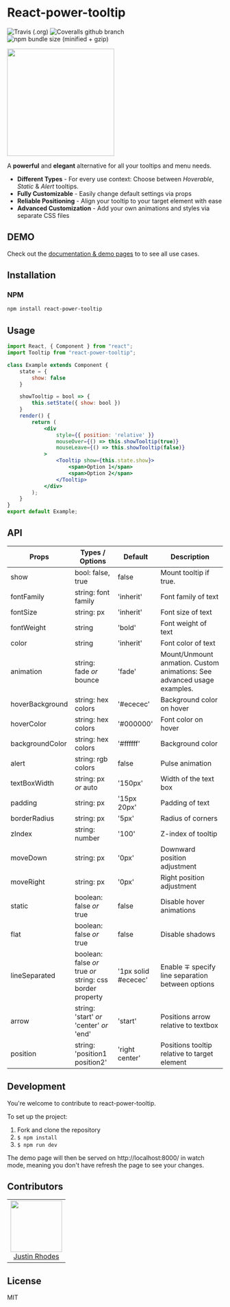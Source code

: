 # React-power-tooltip

![Travis (.org)](https://img.shields.io/travis/justinrhodes1/react-power-tooltip.svg)
![Coveralls github branch](https://img.shields.io/coveralls/github/justinrhodes1/react-power-tooltip/master.svg) ![npm bundle size (minified + gzip)](https://img.shields.io/bundlephobia/minzip/react-power-tooltip.svg)

<img width="250px" src="https://media.giphy.com/media/Rd6sPjQFVHOSwe9rbW/giphy.gif" />

A **powerful** and **elegant** alternative for all your tooltips and menu needs.

- **Different Types** - For every use context: Choose between _Hoverable_, _Static_ &amp; _Alert_ tooltips.
- **Fully Customizable** - Easily change default settings via props
- **Reliable Positioning** - Align your tooltip to your
target element with ease
- **Advanced Customization** - Add your own animations and styles via separate CSS files

## DEMO

Check out the [documentation &amp; demo pages](https://justinrhodes1.github.io/react-power-tooltip/) to to see all use cases.

## Installation

### NPM

```bash
npm install react-power-tooltip
```

## Usage
```jsx
import React, { Component } from "react";
import Tooltip from "react-power-tooltip";

class Example extends Component {
    state = {
        show: false
    }

    showTooltip = bool => {
        this.setState({ show: bool })
    }
    render() {
        return (
            <div 
                style={{ position: 'relative' }}
                mouseOver={() => this.showTooltip(true)} 
                mouseLeave={() => this.showTooltip(false)}
            >
                <Tooltip show={this.state.show}>
                    <span>Option 1</span>
                    <span>Option 2</span>
                </Tooltip>
            </div>
        );
    }
}
export default Example;
```
## API

| Props           | Types / Options                                           | Default             | Description                                                             |
| --------------- | --------------------------------------------------------- | ------------------- | ----------------------------------------------------------------------- |
| show            | bool: false, true                                         | false               | Mount tooltip if true.                                                  |
| fontFamily      | string: font family                                       | 'inherit'           | Font family of text                                                     |
| fontSize        | string: px                                                | 'inherit'           | Font size of text                                                       |
| fontWeight      | string                                                    | 'bold'              | Font weight of text                                                     |
| color           | string                                                    | 'inherit'           | Font color of text                                                      |
| animation       | string: fade _or_ bounce                                  | 'fade'              | Mount/Unmount anmation. Custom animations: See advanced usage examples. |
| hoverBackground | string: hex colors                                        | '#ececec'           | Background color on hover                                               |
| hoverColor      | string: hex colors                                        | '#000000'           | Font color on hover                                                     |
| backgroundColor | string: hex colors                                        | '#ffffff'           | Background color                                                        |
| alert           | string: rgb colors                                        | false               | Pulse animation                                                         |
| textBoxWidth    | string: px _or_ auto                                      | '150px'             | Width of the text box                                                   |
| padding         | string: px                                                | '15px 20px'         | Padding of text                                                         |
| borderRadius    | string: px                                                | '5px'               | Radius of corners                                                       |
| zIndex          | string: number                                            | '100'               | Z-index of tooltip                                                      |
| moveDown        | string: px                                                | '0px'               | Downward position adjustment                                            |
| moveRight       | string: px                                                | '0px'               | Right position adjustment                                               |
| static          | boolean: false _or_ true                                  | false               | Disable hover animations                                                |
| flat            | boolean: false _or_ true                                  | false               | Disable shadows                                                         |
| lineSeparated   | boolean: false _or_ true _or_ string: css border property | '1px solid #ececec' | Enable &mp; specify line separation between options                     |
| arrow           | string: 'start' _or_ 'center' _or_ 'end'                  | 'start'             | Positions arrow relative to textbox                                     |
| position        | string: 'position1 position2'                             | 'right center'      | Positions tooltip relative to target element                            |



## Development

You're welcome to contribute to react-power-tooltip.

To set up the project:

1.  Fork and clone the repository
2.  `$ npm install`
3.  `$ npm run dev`

The demo page will then be served on http://localhost:8000/ in watch mode, meaning you don't have refresh the page to see your changes.

## Contributors

<table>
  <tbody>
    <tr>
      <td align="center">
        <img src="https://github.com/justinrhodes1.png" width="120">
        <br />
        <a href="https://github.com/justinrhodes1">Justin Rhodes<a/>
      </td>
    </tr>
  </tbody>
</table>

## License

MIT